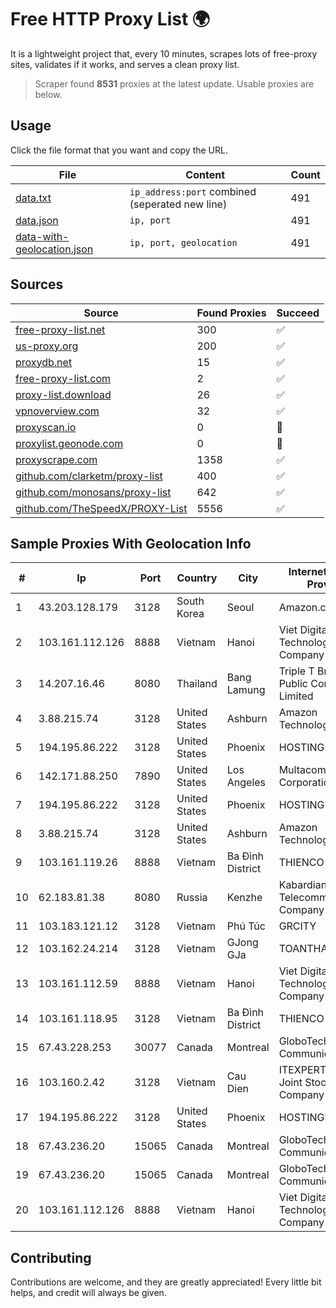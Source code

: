 
# Free HTTP Proxy List 🌍

It is a lightweight project that, every 10 minutes, scrapes lots of free-proxy sites, validates if it works, and serves a clean proxy list.


> Scraper found **8531** proxies at the latest update. Usable proxies are below.

## Usage

Click the file format that you want and copy the URL.


|File|Content|Count|
|----|-------|-----|
|[data.txt](https://raw.githubusercontent.com/themiralay/Proxy-List-World/master/data.txt)|`ip_address:port` combined (seperated new line)|491|
|[data.json](https://raw.githubusercontent.com/themiralay/Proxy-List-World/master/data.json)|`ip, port`|491|
|[data-with-geolocation.json](https://raw.githubusercontent.com/themiralay/Proxy-List-World/master/data-with-geolocation.json)|`ip, port, geolocation`|491|

## Sources

|Source|Found Proxies|Succeed|
|------|-------------|-------|
|[free-proxy-list.net](https://free-proxy-list.net)|300|✅|
|[us-proxy.org](https://www.us-proxy.org)|200|✅|
|[proxydb.net](http://proxydb.net)|15|✅|
|[free-proxy-list.com](https://free-proxy-list.com/?page=&port=&type%5B%5D=http&type%5B%5D=https&up_time=0&search=Search)|2|✅|
|[proxy-list.download](https://www.proxy-list.download/HTTP)|26|✅|
|[vpnoverview.com](https://vpnoverview.com/privacy/anonymous-browsing/free-proxy-servers)|32|✅|
|[proxyscan.io](https://www.proxyscan.io)|0|🚫|
|[proxylist.geonode.com](https://proxylist.geonode.com/api/proxy-list?limit=300&page=1&sort_by=lastChecked&sort_type=desc&protocols=http,https)|0|🚫|
|[proxyscrape.com](https://api.proxyscrape.com/v2/?request=displayproxies&protocol=http&timeout=10000&country=all&ssl=all&anonymity=all)|1358|✅|
|[github.com/clarketm/proxy-list](https://raw.githubusercontent.com/clarketm/proxy-list/master/proxy-list-raw.txt)|400|✅|
|[github.com/monosans/proxy-list](https://raw.githubusercontent.com/monosans/proxy-list/main/proxies/http.txt)|642|✅|
|[github.com/TheSpeedX/PROXY-List](https://raw.githubusercontent.com/TheSpeedX/PROXY-List/master/http.txt)|5556|✅|


## Sample Proxies With Geolocation Info

|#|Ip|Port|Country|City|Internet Service Provider|
|-|--|----|-------|----|-------------------------|
|1|43.203.128.179|3128|South Korea|Seoul|Amazon.com, Inc.|
|2|103.161.112.126|8888|Vietnam|Hanoi|Viet Digital Technology Liability Company|
|3|14.207.16.46|8080|Thailand|Bang Lamung|Triple T Broadband Public Company Limited|
|4|3.88.215.74|3128|United States|Ashburn|Amazon Technologies Inc.|
|5|194.195.86.222|3128|United States|Phoenix|HOSTINGER US|
|6|142.171.88.250|7890|United States|Los Angeles|Multacom Corporation|
|7|194.195.86.222|3128|United States|Phoenix|HOSTINGER US|
|8|3.88.215.74|3128|United States|Ashburn|Amazon Technologies Inc.|
|9|103.161.119.26|8888|Vietnam|Ba Đình District|THIENCO|
|10|62.183.81.38|8080|Russia|Kenzhe|Kabardian-Balkar Telecommunications Company|
|11|103.183.121.12|3128|Vietnam|Phú Túc|GRCITY|
|12|103.162.24.214|3128|Vietnam|GJong GJa|TOANTHANGSTECH|
|13|103.161.112.59|8888|Vietnam|Hanoi|Viet Digital Technology Liability Company|
|14|103.161.118.95|3128|Vietnam|Ba Đình District|THIENCO|
|15|67.43.228.253|30077|Canada|Montreal|GloboTech Communications|
|16|103.160.2.42|3128|Vietnam|Cau Dien|ITEXPERT Viet Nam Joint Stock Company|
|17|194.195.86.222|3128|United States|Phoenix|HOSTINGER US|
|18|67.43.236.20|15065|Canada|Montreal|GloboTech Communications|
|19|67.43.236.20|15065|Canada|Montreal|GloboTech Communications|
|20|103.161.112.126|8888|Vietnam|Hanoi|Viet Digital Technology Liability Company|



## Contributing

Contributions are welcome, and they are greatly appreciated! Every
little bit helps, and credit will always be given.

